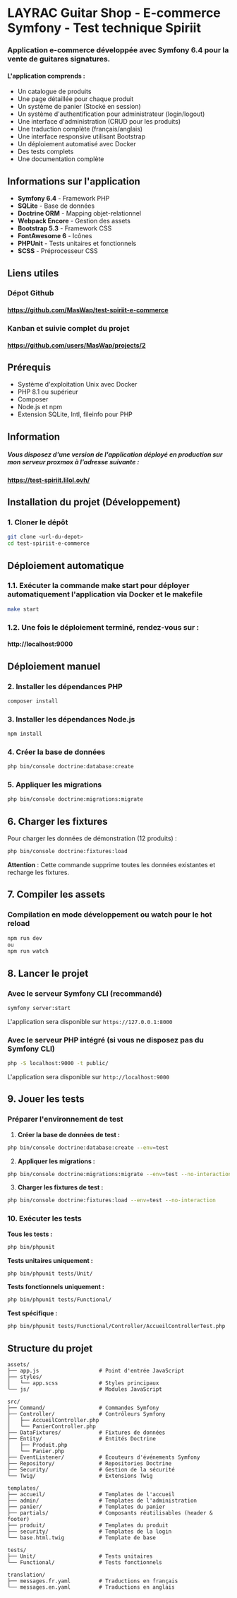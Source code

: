 # LAYRAC Guitar Shop - E-commerce Symfony - Test technique Spiriit

### Application e-commerce développée avec Symfony 6.4 pour la vente de guitares signatures.

#### L'application comprends :
- Un catalogue de produits
- Une page détaillée pour chaque produit
- Un système de panier (Stocké en session)
- Un système d'authentification pour administrateur (login/logout)
- Une interface d'administration (CRUD pour les produits)
- Une traduction complète (français/anglais)
- Une interface responsive utilisant Bootstrap
- Un déploiement automatisé avec Docker
- Des tests complets
- Une documentation complète

## Informations sur l'application

- **Symfony 6.4** - Framework PHP
- **SQLite** - Base de données
- **Doctrine ORM** - Mapping objet-relationnel
- **Webpack Encore** - Gestion des assets
- **Bootstrap 5.3** - Framework CSS
- **FontAwesome 6** - Icônes
- **PHPUnit** - Tests unitaires et fonctionnels
- **SCSS** - Préprocesseur CSS

## Liens utiles

### Dépot Github

#### https://github.com/MasWap/test-spiriit-e-commerce

### Kanban et suivie complet du projet

#### https://github.com/users/MasWap/projects/2

## Prérequis

- Système d'exploitation Unix avec Docker
- PHP 8.1 ou supérieur
- Composer
- Node.js et npm
- Extension SQLite, Intl, fileinfo pour PHP

## Information

##### Vous disposez d'une version de l'application déployé en production sur mon serveur proxmox à l'adresse suivante :

#### https://test-spiriit.lilol.ovh/

## Installation du projet (Développement)

### 1. Cloner le dépôt

```bash
git clone <url-du-depot>
cd test-spiriit-e-commerce
```

## Déploiement automatique

### 1.1. Exécuter la commande make start pour déployer automatiquement l'application via Docker et le makefile

```bash
make start
```

### 1.2. Une fois le déploiement terminé, rendez-vous sur :

#### http://localhost:9000

## Déploiement manuel

### 2. Installer les dépendances PHP

```bash
composer install
```

### 3. Installer les dépendances Node.js

```bash
npm install
```

### 4. Créer la base de données

```bash
php bin/console doctrine:database:create
```

### 5. Appliquer les migrations

```bash
php bin/console doctrine:migrations:migrate
```

## 6. Charger les fixtures

Pour charger les données de démonstration (12 produits) :

```bash
php bin/console doctrine:fixtures:load
```

**Attention** : Cette commande supprime toutes les données existantes et recharge les fixtures.

## 7. Compiler les assets

### Compilation en mode développement ou watch pour le hot reload

```bash
npm run dev
ou
npm run watch
```

## 8. Lancer le projet

### Avec le serveur Symfony CLI (recommandé)

```bash
symfony server:start
```

L'application sera disponible sur `https://127.0.0.1:8000`

### Avec le serveur PHP intégré (si vous ne disposez pas du Symfony CLI)

```bash
php -S localhost:9000 -t public/
```

L'application sera disponible sur `http://localhost:9000`

## 9. Jouer les tests

### Préparer l'environnement de test

1. **Créer la base de données de test :**
```bash
php bin/console doctrine:database:create --env=test
```

2. **Appliquer les migrations :**
```bash
php bin/console doctrine:migrations:migrate --env=test --no-interaction
```

3. **Charger les fixtures de test :**
```bash
php bin/console doctrine:fixtures:load --env=test --no-interaction
```

### 10. Exécuter les tests

**Tous les tests :**
```bash
php bin/phpunit
```

**Tests unitaires uniquement :**
```bash
php bin/phpunit tests/Unit/
```

**Tests fonctionnels uniquement :**
```bash
php bin/phpunit tests/Functional/
```

**Test spécifique :**
```bash
php bin/phpunit tests/Functional/Controller/AccueilControllerTest.php
```

## Structure du projet

```
assets/
├── app.js                   # Point d'entrée JavaScript
├── styles/           
│   └── app.scss             # Styles principaux
└── js/                      # Modules JavaScript

src/
├── Command/                 # Commandes Symfony
├── Controller/              # Contrôleurs Symfony
│   ├── AccueilController.php
│   └── PanierController.php
├── DataFixtures/            # Fixtures de données
├── Entity/                  # Entités Doctrine
│   ├── Produit.php
│   └── Panier.php
├── EventListener/           # Écouteurs d'événements Symfony
├── Repository/              # Repositories Doctrine
├── Security/                # Gestion de la sécurité
└── Twig/                    # Extensions Twig

templates/
├── accueil/                 # Templates de l'accueil
├── admin/                   # Templates de l'administration
├── panier/                  # Templates du panier
├── partials/                # Composants réutilisables (header & footer)
├── produit/                 # Templates du produit
├── security/                # Templates de la login
└── base.html.twig           # Template de base

tests/
├── Unit/                    # Tests unitaires
└── Functional/              # Tests fonctionnels

translation/
├── messages.fr.yaml         # Traductions en français
└── messages.en.yaml         # Traductions en anglais